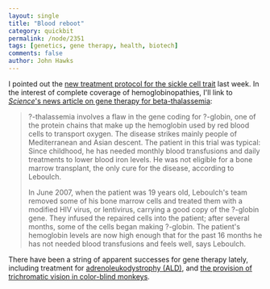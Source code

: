 ```yaml
---
layout: single 
title: "Blood reboot" 
category: quickbit
permalink: /node/2351
tags: [genetics, gene therapy, health, biotech] 
comments: false 
author: John Hawks 
---
```



I pointed out the <a href="http://johnhawks.net/node/2346">new treatment protocol for the sickle cell trait</a> last week. In the interest of complete coverage of hemoglobinopathies, I'll link to <a href="http://dx.doi.org/10.1126/science.326.5959.1468-b"><i>Science</i>'s news article on gene therapy for beta-thalassemia</a>: 

<blockquote>?-thalassemia involves a flaw in the gene coding for ?-globin, one of the protein chains that make up the hemoglobin used by red blood cells to transport oxygen. The disease strikes mainly people of Mediterranean and Asian descent. The patient in this trial was typical: Since childhood, he has needed monthly blood transfusions and daily treatments to lower blood iron levels. He was not eligible for a bone marrow transplant, the only cure for the disease, according to Leboulch.

In June 2007, when the patient was 19 years old, Leboulch's team removed some of his bone marrow cells and treated them with a modified HIV virus, or lentivirus, carrying a good copy of the ?-globin gene. They infused the repaired cells into the patient; after several months, some of the cells began making ?-globin. The patient's hemoglobin levels are now high enough that for the past 16 months he has not needed blood transfusions and feels well, says Leboulch.</blockquote>

There have been a string of apparent successes for gene therapy lately, including treatment for <a href="http://sciencenow.sciencemag.org/cgi/content/full/2009/1105/1">adrenoleukodystrophy (ALD)</a>, and <a href="http://dx.doi.org/10.1038/news.2009.921">the provision of trichromatic vision in color-blind monkeys</a>. 

